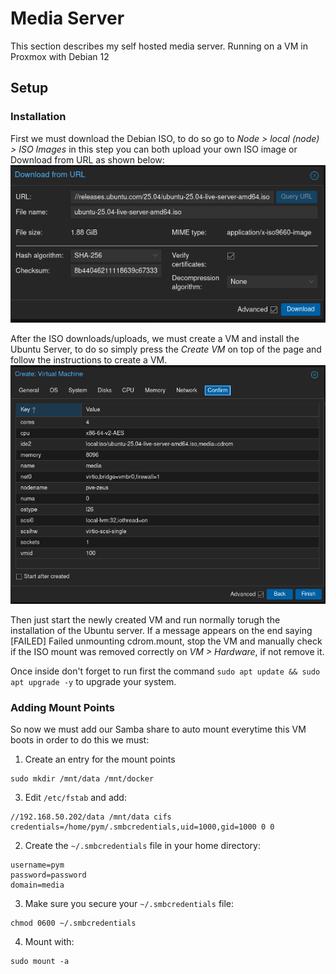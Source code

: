 # Media Server
This section describes my self hosted media server. Running on a VM in Proxmox with Debian 12

## Setup

### Installation

First we must download the Debian ISO, to do so go to _Node > local (node) > ISO Images_ in this step you can both upload your own ISO image or Download from URL as shown below:
![](https://github.com/mateuspim/homelab/blob/main/media/assets/proxmox_download_iso.png?raw=true)

After the ISO downloads/uploads, we must create a VM and install the Ubuntu Server, to do so simply press the _Create VM_ on top of the page and follow the instructions to create a VM.
![](https://github.com/mateuspim/homelab/blob/main/media/assets/proxmox_create_vm.png?raw=true)

Then just start the newly created VM and run normally torugh the installation of the Ubuntu server. If a message appears on the end saying [FAILED] Failed unmounting cdrom.mount, stop the VM and manually check if the ISO mount was removed correctly on _VM > Hardware_, if not remove it.

Once inside don't forget to run first the command `sudo apt update && sudo apt upgrade -y` to upgrade your system.

### Adding Mount Points

So now we must add our Samba share to auto mount everytime this VM boots in order to do this we must:

1. Create an entry for the mount points
```
sudo mkdir /mnt/data /mnt/docker
```

3. Edit ```/etc/fstab``` and add: 
```
//192.168.50.202/data /mnt/data cifs credentials=/home/pym/.smbcredentials,uid=1000,gid=1000 0 0
```

2. Create the ```~/.smbcredentials``` file in your home directory:
```
username=pym
password=password
domain=media
```

3. Make sure you secure your ```~/.smbcredentials``` file:
```
chmod 0600 ~/.smbcredentials
```

4. Mount with:
```
sudo mount -a
```